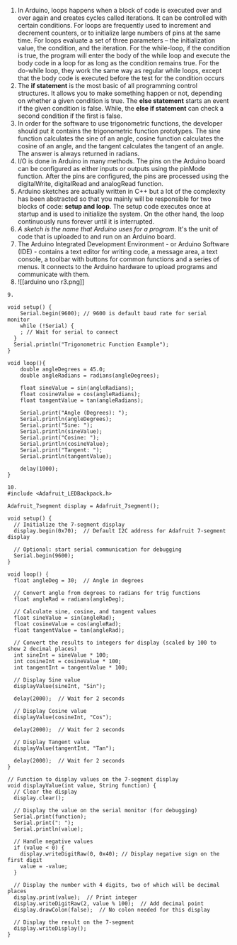 1. In Arduino, loops happens when a block of code is executed over and over again and creates cycles called iterations. It can be controlled with certain conditions. For loops are frequently used to increment and decrement counters, or to initialize large numbers of pins at the same time. For loops evaluate a set of three parameters – the initialization value, the condition, and the iteration. For the while-loop, if the condition is true, the program will enter the body of the while loop and execute the body code in a loop for as long as the condition remains true. For the do-while loop, they work the same way as regular while loops, except that the body code is executed before the test for the condition occurs
2. The **if statement** is the most basic of all programming control structures. It allows you to make something happen or not, depending on whether a given condition is true. The **else statement** starts an event if the given condition is false. While, the **else if statement** can check a second condition if the first is false.
3. In order for the software to use trigonometric functions, the developer should put it contains the trigonometric function prototypes. The sine function calculates the sine of an angle, cosine function calculates the cosine of an angle, and the tangent calculates the tangent of an angle. The answer is always returned in radians.
4. I/O is done in Arduino in many methods. The pins on the Arduino board can be configured as either inputs or outputs using the pinMode function. After the pins are configured, the pins are processed using the digitalWrite, digitalRead and analogRead function.
5. Arduino sketches are actually written in C++ but a lot of the complexity has been abstracted so that you mainly will be responsible for two blocks of code: **setup and loop**. The setup code executes once at startup and is used to initialize the system. On the other hand, the loop continuously runs forever until it is interrupted.
6. _A sketch is the name that Arduino uses for a program_. It's the unit of code that is uploaded to and run on an Arduino board.
7. The Arduino Integrated Development Environment - or Arduino Software (IDE) - contains a text editor for writing code, a message area, a text console, a toolbar with buttons for common functions and a series of menus. It connects to the Arduino hardware to upload programs and communicate with them.
8. ![[arduino uno r3.png]]
```
9. 

void setup() {
	Serial.begin(9600); // 9600 is default baud rate for serial monitor
	while (!Serial) {
    ; // Wait for serial to connect
  }
  Serial.println("Trigonometric Function Example");
}

void loop(){
	double angleDegrees = 45.0;
	double angleRadians = radians(angleDegrees);

	float sineValue = sin(angleRadians);
	float cosineValue = cos(angleRadians);
    float tangentValue = tan(angleRadians);

	Serial.print("Angle (Degrees): ");
	Serial.println(angleDegrees);
	Serial.print("Sine: ");
	Serial.println(sineValue);
	Serial.print("Cosine: ");
	Serial.println(cosineValue);
	Serial.print("Tangent: ");
	Serial.println(tangentValue);
	
	delay(1000);
}
```

```
10. 
#include <Adafruit_LEDBackpack.h>

Adafruit_7segment display = Adafruit_7segment();

void setup() {
  // Initialize the 7-segment display
  display.begin(0x70);  // Default I2C address for Adafruit 7-segment display

  // Optional: start serial communication for debugging
  Serial.begin(9600);
}

void loop() {
  float angleDeg = 30;  // Angle in degrees

  // Convert angle from degrees to radians for trig functions
  float angleRad = radians(angleDeg);

  // Calculate sine, cosine, and tangent values
  float sineValue = sin(angleRad);
  float cosineValue = cos(angleRad);
  float tangentValue = tan(angleRad);

  // Convert the results to integers for display (scaled by 100 to show 2 decimal places)
  int sineInt = sineValue * 100;
  int cosineInt = cosineValue * 100;
  int tangentInt = tangentValue * 100;

  // Display Sine value
  displayValue(sineInt, "Sin");

  delay(2000);  // Wait for 2 seconds

  // Display Cosine value
  displayValue(cosineInt, "Cos");

  delay(2000);  // Wait for 2 seconds

  // Display Tangent value
  displayValue(tangentInt, "Tan");

  delay(2000);  // Wait for 2 seconds
}

// Function to display values on the 7-segment display
void displayValue(int value, String function) {
  // Clear the display
  display.clear();

  // Display the value on the serial monitor (for debugging)
  Serial.print(function);
  Serial.print(": ");
  Serial.println(value);

  // Handle negative values
  if (value < 0) {
    display.writeDigitRaw(0, 0x40); // Display negative sign on the first digit
    value = -value;
  }

  // Display the number with 4 digits, two of which will be decimal places
  display.print(value);  // Print integer
  display.writeDigitRaw(2, value % 100);  // Add decimal point
  display.drawColon(false);  // No colon needed for this display

  // Display the result on the 7-segment
  display.writeDisplay();
}
```